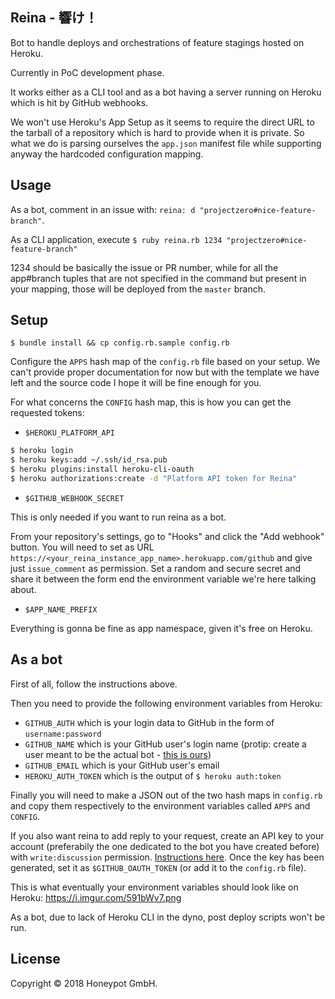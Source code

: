 Reina - 響け！
-------------

Bot to handle deploys and orchestrations
of feature stagings hosted on Heroku.

Currently in PoC development phase.

It works either as a CLI tool and as a bot having a
server running on Heroku which is hit by GitHub webhooks.

We won't use Heroku's App Setup as it seems to require
the direct URL to the tarball of a repository which is
hard to provide when it is private. So what we do
is parsing ourselves the `app.json` manifest file
while supporting anyway the hardcoded configuration mapping.

Usage
----

As a bot, comment in an issue with: `reina: d "projectzero#nice-feature-branch"`.

As a CLI application, execute `$ ruby reina.rb 1234 "projectzero#nice-feature-branch"`

1234 should be basically the issue or PR number, while for all the app#branch tuples
that are not specified in the command but present in your mapping, those will be
deployed from the `master` branch.

Setup
-----

`$ bundle install && cp config.rb.sample config.rb`

Configure the `APPS` hash map of the `config.rb` file based on your setup.
We can't provide proper documentation for now but with the template we have left
and the source code I hope it will be fine enough for you.

For what concerns the `CONFIG` hash map, this is how you can get the requested tokens:

- `$HEROKU_PLATFORM_API`

```sh
$ heroku login
$ heroku keys:add ~/.ssh/id_rsa.pub
$ heroku plugins:install heroku-cli-oauth
$ heroku authorizations:create -d "Platform API token for Reina"
```

- `$GITHUB_WEBHOOK_SECRET`

This is only needed if you want to run reina as a bot.

From your repository's settings, go to "Hooks" and click the "Add webhook" button.
You will need to set as URL `https://<your_reina_instance_app_name>.herokuapp.com/github`
and give just `issue_comment` as permission.
Set a random and secure secret and share it between the form end the environment variable
we're here talking about.

- `$APP_NAME_PREFIX`

Everything is gonna be fine as app namespace, given it's free on Heroku.

As a bot
--------

First of all, follow the instructions above.

Then you need to provide the following environment variables from Heroku:
- `GITHUB_AUTH` which is your login data to GitHub in the form of `username:password`
- `GITHUB_NAME` which is your GitHub user's login name (protip: create a user meant to be the actual bot - [this is ours](https://github.com/reina-hp))
- `GITHUB_EMAIL` which is your GitHub user's email
- `HEROKU_AUTH_TOKEN` which is the output of `$ heroku auth:token`

Finally you will need to make a JSON out of the two hash maps in `config.rb` and copy them respectively to the environment variables called `APPS` and `CONFIG`.

If you also want reina to add reply to your request, create an API key to your account (preferabily the one dedicated to the bot you have created before)
with `write:discussion` permission. [Instructions here](https://help.github.com/articles/creating-a-personal-access-token-for-the-command-line/).
Once the key has been generated, set it as `$GITHUB_OAUTH_TOKEN` (or add it to the `config.rb` file).

This is what eventually your environment variables should look like on Heroku: https://i.imgur.com/591bWv7.png

As a bot, due to lack of Heroku CLI in the dyno, post deploy scripts won't be run.

License
-------

Copyright © 2018 Honeypot GmbH.
